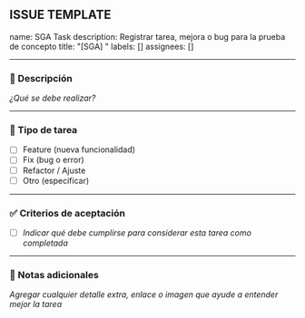 ## ISSUE TEMPLATE

name: SGA Task
description: Registrar tarea, mejora o bug para la prueba de concepto
title: "[SGA] "
labels: []
assignees: []

---

### 📝 Descripción

_¿Qué se debe realizar?_

---

### 🚩 Tipo de tarea

- [ ] Feature (nueva funcionalidad)
- [ ] Fix (bug o error)
- [ ] Refactor / Ajuste
- [ ] Otro (especificar)

---

### ✅ Criterios de aceptación

- [ ] _Indicar qué debe cumplirse para considerar esta tarea como completada_

---

### 📎 Notas adicionales

_Agregar cualquier detalle extra, enlace o imagen que ayude a entender mejor la tarea_
